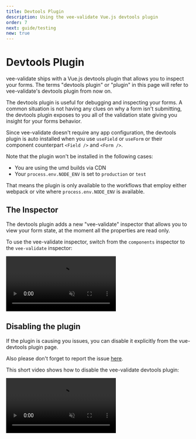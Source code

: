```yaml
---
title: Devtools Plugin
description: Using the vee-validate Vue.js devtools plugin
order: 7
next: guide/testing
new: true
---
```


# Devtools Plugin <DocBadge title="v4.5" />

vee-validate ships with a Vue.js devtools plugin that allows you to inspect your forms. The terms "devtools plugin" or "plugin" in this page will refer to vee-validate's devtools plugin from now on.

The devtools plugin is useful for debugging and inspecting your forms. A common situation is not having any clues on why a form isn't submitting, the devtools plugin exposes to you all of the validation state giving you insight for your forms behavior.

Since vee-validate doesn't require any app configuration, the devtools plugin is auto installed when you use `useField` or `useForm` or their component counterpart `<Field />` and `<Form />`.

<doc-tip type="warn">    
  Note that the plugin won't be installed in the following cases:

- You are using the umd builds via CDN
- Your `process.env.NODE_ENV` is set to `production` or `test`

That means the plugin is only available to the workflows that employ either webpack or vite where `process.env.NODE_ENV` is available.

</doc-tip>

## The Inspector

The devtools plugin adds a new "vee-validate" inspector that allows you to view your form state, at the moment all the properties are read only.

To use the vee-validate inspector, switch from the `components` inspector to the `vee-validate` inspector:

<video src="/v4/video/inspector.mp4" autoplay muted loop loading="lazy"></video>

## Disabling the plugin

If the plugin is causing you issues, you can disable it explicitly from the vue-devtools plugin page.

Also please don't forget to report the issue [here](https://github.com/logaretm/vee-validate/issues/new?assignees=&labels=&template=bug_report.yaml).

This short video shows how to disable the vee-validate devtools plugin:

<video src="/v4/video/disable-plugin.mp4" autoplay muted loop loading="lazy"></video>
